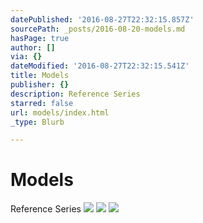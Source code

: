 ```yaml
---
datePublished: '2016-08-27T22:32:15.857Z'
sourcePath: _posts/2016-08-20-models.md
hasPage: true
author: []
via: {}
dateModified: '2016-08-27T22:32:15.541Z'
title: Models
publisher: {}
description: Reference Series
starred: false
url: models/index.html
_type: Blurb

---
```

# Models

Reference Series
![](https://the-grid-user-content.s3-us-west-2.amazonaws.com/41f7c00f-2264-45da-85d5-759c454f3f5d.jpg)
![](https://the-grid-user-content.s3-us-west-2.amazonaws.com/24803bbf-85d0-43a9-8cb3-1a69f79c6df5.jpg)
![](https://the-grid-user-content.s3-us-west-2.amazonaws.com/12b63c6a-d392-4019-a79e-587cae231c43.jpg)